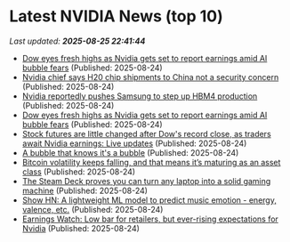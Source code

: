 # Latest NVIDIA News (top 10)
_Last updated: **2025-08-25 22:41:44**_

- [Dow eyes fresh highs as Nvidia gets set to report earnings amid AI bubble fears](https://biztoc.com/x/87cce1b0d477f580) (Published: 2025-08-24)
- [Nvidia chief says H20 chip shipments to China not a security concern](https://www.spacedaily.com/reports/Nvidia_chief_says_H20_chip_shipments_to_China_not_a_security_concern_999.html) (Published: 2025-08-24)
- [Nvidia reportedly pushes Samsung to step up HBM4 production](https://www.digitimes.com/news/a20250823PD201/nvidia-samsung-hbm4-production-certification.html) (Published: 2025-08-24)
- [Dow eyes fresh highs as Nvidia gets set to report earnings amid AI bubble fears](https://fortune.com/2025/08/24/stock-market-today-dow-record-high-nvidia-earnings-ai-bubble-pce-inflation-fed-rate-cuts/) (Published: 2025-08-24)
- [Stock futures are little changed after Dow's record close, as traders await Nvidia earnings: Live updates](https://www.cnbc.com/2025/08/24/stock-market-today-live-updates.html) (Published: 2025-08-24)
- [A bubble that knows it's a bubble](https://craigmccaskill.com/ai-bubble-history) (Published: 2025-08-24)
- [Bitcoin volatility keeps falling, and that means it’s maturing as an asset class](https://cryptoslate.com/bitcoin-volatility-keeps-falling-and-that-means-its-maturing-as-an-asset-class/) (Published: 2025-08-24)
- [The Steam Deck proves you can turn any laptop into a solid gaming machine](https://www.xda-developers.com/steam-deck-proves-turn-any-laptop-decent-gaming-machine/) (Published: 2025-08-24)
- [Show HN: A lightweight ML model to predict music emotion - energy, valence, etc.](https://github.com/jaeheonshim/vibenet) (Published: 2025-08-24)
- [Earnings Watch: Low bar for retailers, but ever-rising expectations for Nvidia](https://biztoc.com/x/c04c2daec2c48e18) (Published: 2025-08-24)
